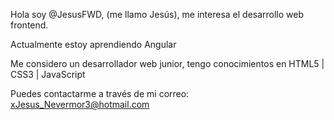 Hola soy @JesusFWD, (me llamo Jesús), me interesa el desarrollo web frontend.

Actualmente estoy aprendiendo Angular

Me considero un desarrollador web junior, tengo conocimientos en HTML5 | CSS3 | JavaScript

Puedes contactarme a través de mi correo: xJesus_Nevermor3@hotmail.com
